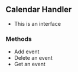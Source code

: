 


## Calendar Handler

- This is an interface

### Methods

- Add event
- Delete an event
- Get an event